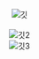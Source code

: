 <div align="center">

![깃](https://github.com/yoonseo232/yoonseo232/assets/99568268/c24420e5-a516-4944-b867-53a9870da15d)
<br/>
<br/>
![깃2](https://github.com/yoonseo232/yoonseo232/assets/99568268/568db1ef-4931-4fb2-af01-106816190343)
<br/>
![깃3](https://github.com/yoonseo232/yoonseo232/assets/99568268/f7826b8f-3ffb-4750-8338-d858a8e7f574)
</div>


